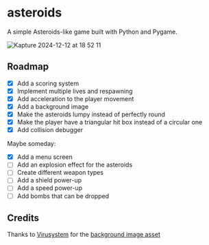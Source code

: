 # asteroids

A simple Asteroids-like game built with Python and Pygame.

![Kapture 2024-12-12 at 18 52 11](https://github.com/user-attachments/assets/630d5eda-0c10-430b-90ef-2e80b7eaaa21)


## Roadmap

- [x] Add a scoring system
- [x] Implement multiple lives and respawning
- [x] Add acceleration to the player movement
- [x] Add a background image
- [x] Make the asteroids lumpy instead of perfectly round
- [x] Make the player have a triangular hit box instead of a circular one
- [x] Add collision debugger

Maybe someday:

- [x] Add a menu screen
- [ ] Add an explosion effect for the asteroids
- [ ] Create different weapon types
- [ ] Add a shield power-up
- [ ] Add a speed power-up
- [ ] Add bombs that can be dropped

## Credits

Thanks to [Virusystem](https://virusystem.itch.io/) for the [background image asset](https://virusystem.itch.io/background-space)
